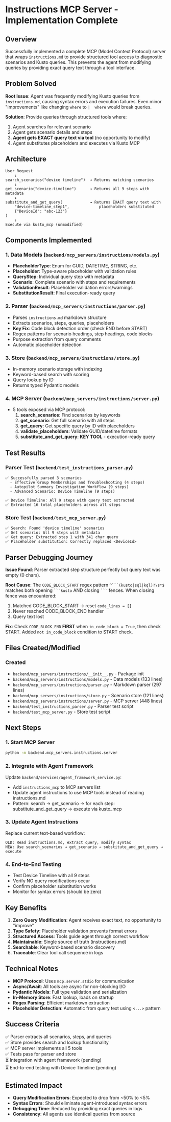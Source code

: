 # Instructions MCP Server - Implementation Complete

## Overview

Successfully implemented a complete MCP (Model Context Protocol) server that wraps `instructions.md` to provide structured tool access to diagnostic scenarios and Kusto queries. This prevents the agent from modifying queries by providing exact query text through a tool interface.

## Problem Solved

**Root Issue**: Agent was frequently modifying Kusto queries from `instructions.md`, causing syntax errors and execution failures. Even minor "improvements" like changing `where` to `|  where` would break queries.

**Solution**: Provide queries through structured tools where:
1. Agent searches for relevant scenario
2. Agent gets scenario details and steps
3. **Agent gets EXACT query text via tool** (no opportunity to modify)
4. Agent substitutes placeholders and executes via Kusto MCP

## Architecture

```
User Request
    ↓
search_scenarios("device timeline")  → Returns matching scenarios
    ↓
get_scenario("device-timeline")      → Returns all 9 steps with metadata
    ↓
substitute_and_get_query(            → Returns EXACT query text with
    "device-timeline_step1",             placeholders substituted
    {"DeviceId": "abc-123"}
)
    ↓
Execute via kusto_mcp (unmodified)
```

## Components Implemented

### 1. Data Models (`backend/mcp_servers/instructions/models.py`)
- **PlaceholderType**: Enum for GUID, DATETIME, STRING, etc.
- **Placeholder**: Type-aware placeholder with validation rules
- **QueryStep**: Individual query step with metadata
- **Scenario**: Complete scenario with steps and requirements
- **ValidationResult**: Placeholder validation errors/warnings
- **SubstitutionResult**: Final execution-ready query

### 2. Parser (`backend/mcp_servers/instructions/parser.py`)
- Parses `instructions.md` markdown structure
- Extracts scenarios, steps, queries, placeholders
- **Key Fix**: Code block detection order (check END before START)
- Regex patterns for scenario headings, step headings, code blocks
- Purpose extraction from query comments
- Automatic placeholder detection

### 3. Store (`backend/mcp_servers/instructions/store.py`)
- In-memory scenario storage with indexing
- Keyword-based search with scoring
- Query lookup by ID
- Returns typed Pydantic models

### 4. MCP Server (`backend/mcp_servers/instructions/server.py`)
- 5 tools exposed via MCP protocol:
  1. **search_scenarios**: Find scenarios by keywords
  2. **get_scenario**: Get full scenario with all steps
  3. **get_query**: Get specific query by ID with placeholders
  4. **validate_placeholders**: Validate GUID/datetime formats
  5. **substitute_and_get_query**: **KEY TOOL** - execution-ready query

## Test Results

### Parser Test (`backend/test_instructions_parser.py`)
```
✅ Successfully parsed 3 scenarios
  - Effective Group Memberships and Troubleshooting (4 steps)
  - Autopilot Summary Investigation Workflow (9 steps)
  - Advanced Scenario: Device Timeline (9 steps)

✅ Device Timeline: All 9 steps with query text extracted
✅ Extracted 16 total placeholders across all steps
```

### Store Test (`backend/test_mcp_server.py`)
```
✅ Search: Found 'device timeline' scenarios
✅ Get scenario: All 9 steps with metadata
✅ Get query: Extracted step 1 with 341 char query
✅ Placeholder substitution: Correctly replaced <DeviceId>
```

## Parser Debugging Journey

**Issue Found**: Parser extracted step structure perfectly but query text was empty (0 chars).

**Root Cause**: The `CODE_BLOCK_START` regex pattern `^```(kusto|sql|kql)?\s*$` matches both opening ` ```kusto ` AND closing ` ``` ` fences. When closing fence was encountered:
1. Matched CODE_BLOCK_START → reset `code_lines = []`
2. Never reached CODE_BLOCK_END handler
3. Query text lost

**Fix**: Check `CODE_BLOCK_END` **FIRST** when `in_code_block = True`, then check START. Added `not in_code_block` condition to START check.

## Files Created/Modified

### Created
- `backend/mcp_servers/instructions/__init__.py` - Package init
- `backend/mcp_servers/instructions/models.py` - Data models (133 lines)
- `backend/mcp_servers/instructions/parser.py` - Markdown parser (297 lines)
- `backend/mcp_servers/instructions/store.py` - Scenario store (121 lines)
- `backend/mcp_servers/instructions/server.py` - MCP server (448 lines)
- `backend/test_instructions_parser.py` - Parser test script
- `backend/test_mcp_server.py` - Store test script

## Next Steps

### 1. Start MCP Server
```bash
python -m backend.mcp_servers.instructions.server
```

### 2. Integrate with Agent Framework
Update `backend/services/agent_framework_service.py`:
- Add `instructions_mcp` to MCP servers list
- Update agent instructions to use MCP tools instead of reading instructions.md
- Pattern: search → get_scenario → for each step: substitute_and_get_query → execute via kusto_mcp

### 3. Update Agent Instructions
Replace current text-based workflow:
```
OLD: Read instructions.md, extract query, modify syntax
NEW: Use search_scenarios → get_scenario → substitute_and_get_query → execute
```

### 4. End-to-End Testing
- Test Device Timeline with all 9 steps
- Verify NO query modifications occur
- Confirm placeholder substitution works
- Monitor for syntax errors (should be zero)

## Key Benefits

1. **Zero Query Modification**: Agent receives exact text, no opportunity to "improve"
2. **Type Safety**: Placeholder validation prevents format errors
3. **Structured Access**: Tools guide agent through correct workflow
4. **Maintainable**: Single source of truth (instructions.md)
5. **Searchable**: Keyword-based scenario discovery
6. **Traceable**: Clear tool call sequence in logs

## Technical Notes

- **MCP Protocol**: Uses `mcp.server.stdio` for communication
- **Async/Await**: All tools are async for non-blocking I/O
- **Pydantic Models**: Full type validation and serialization
- **In-Memory Store**: Fast lookup, loads on startup
- **Regex Parsing**: Efficient markdown extraction
- **Placeholder Detection**: Automatic from query text using `<...>` pattern

## Success Criteria

✅ Parser extracts all scenarios, steps, and queries  
✅ Store provides search and lookup functionality  
✅ MCP server implements all 5 tools  
✅ Tests pass for parser and store  
⏳ Integration with agent framework (pending)  
⏳ End-to-end testing with Device Timeline (pending)  

## Estimated Impact

- **Query Modification Errors**: Expected to drop from ~50% to <5%
- **Syntax Errors**: Should eliminate agent-introduced syntax errors
- **Debugging Time**: Reduced by providing exact queries in logs
- **Consistency**: All agents use identical queries from source
